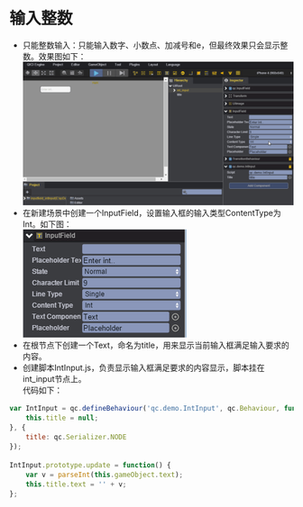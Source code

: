 # 输入整数

* 只能整数输入：只能输入数字、小数点、加减号和e，但最终效果只会显示整数。效果图如下：<br>
![](images\int.gif)
* 在新建场景中创建一个InputField，设置输入框的输入类型ContentType为Int。如下图：<br>
![](images\int.png)
* 在根节点下创建一个Text，命名为title，用来显示当前输入框满足输入要求的内容。
* 创建脚本IntInput.js，负责显示输入框满足要求的内容显示，脚本挂在int_input节点上。<br>
代码如下：<br>

```javascript   
var IntInput = qc.defineBehaviour('qc.demo.IntInput', qc.Behaviour, function() {
    this.title = null;
}, {
    title: qc.Serializer.NODE
});

IntInput.prototype.update = function() {
    var v = parseInt(this.gameObject.text);
    this.title.text = '' + v;
};
```